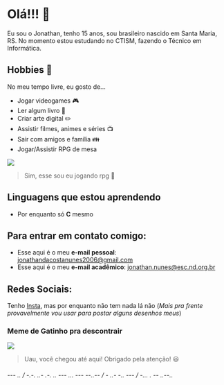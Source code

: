 # Olá!!! :wave:

Eu sou o Jonathan, tenho 15 anos, sou brasileiro nascido em Santa Maria, RS.
No momento estou estudando no CTISM, fazendo o Técnico em Informática.

## Hobbies :sunrise_over_mountains:
No meu tempo livre, eu gosto de...
* Jogar videogames :video_game:
* Ler algum livro :book:
* Criar arte digital :pencil2:
* Assistir filmes, animes e séries :tv:
* Sair com amigos e família :family:
* Jogar/Assistir RPG de mesa

![](https://pbs.twimg.com/media/EIX3czDWoAI80Ik?format=jpg&name=900x900)
>Sim, esse sou eu jogando rpg :eyes:

## Linguagens que estou aprendendo
* Por enquanto só **C** mesmo

## Para entrar em contato comigo:
* Esse aqui é o meu **e-mail pessoal**: jonathandacostanunes2006@gmail.com
* Esse aqui é o meu **e-mail acadêmico**: jonathan.nunes@esc.nd.org.br

## Redes Sociais:
Tenho [Insta](https://www.instagram.com/jo_2945_/), mas por enquanto não tem nada lá não (_Mais pra frente provavelmente vou usar para postar alguns desenhos meus_)

### Meme de Gatinho pra descontrair
![](https://img.quizur.com/f/img5c22d768d51465.93685599.jpg?lastEdited=1545787246)
>Uau, você chegou até aqui! Obrigado pela atenção! :smiley:

###### --- .. / -.-. ..- .-. .. --- ... --- --..-- / - ..- -.. --- / -... . -- ..--..